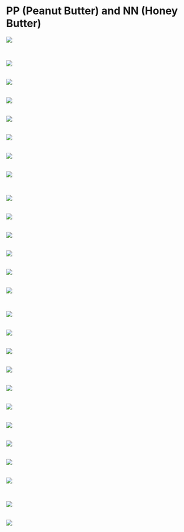 # PP (Peanut Butter) and NN (Honey Butter)



<!-- <img src="/images/pku_graduation.jpeg" class="floatpic" align = "center" height="300"> -->


<!-- Outside -->
<img src="/pp/20210321.jpg" align = "center"><br><br><br>

<!-- ## Window -->
<img src="/pp/20210114.jpeg" align = "center"><br><br><br>
<img src="/pp/WechatIMG2401.jpeg" align = "center"><br><br><br>
<img src="/pp/WechatIMG2398.jpeg" align = "center"><br><br><br>
<img src="/pp/WechatIMG2385.jpeg" align = "center"><br><br><br>
<img src="/pp/WechatIMG2386.jpeg" align = "center"><br><br><br>
<img src="/pp/WechatIMG2387.jpeg" align = "center"><br><br><br>
<img src="/pp/WechatIMG2390.jpeg" align = "center"><br><br><br>

<!-- ## Day -->
<img src="/pp/WechatIMG2397.jpeg" align = "center"><br><br><br>
<img src="/pp/WechatIMG2382.jpeg" align = "center"><br><br><br>
<img src="/pp/WechatIMG2392.jpeg" align = "center"><br><br><br>
<img src="/pp/WechatIMG2393.jpeg" align = "center"><br><br><br>
<img src="/pp/WechatIMG2394.jpeg" align = "center"><br><br><br>
<img src="/pp/WechatIMG2395.jpeg" align = "center"><br><br><br>


<!-- ## Night -->
<img src="/pp/20210215.jpeg" align = "center"><br><br><br>
<img src="/pp/20210314.jpg" align = "center"><br><br><br>
<img src="/pp/WechatIMG2402.jpeg" align = "center"><br><br><br>
<img src="/pp/WechatIMG2388.jpeg" align = "center"><br><br><br>
<img src="/pp/WechatIMG2389.jpeg" align = "center"><br><br><br>
<img src="/pp/WechatIMG2441.jpeg" align = "center"><br><br><br>
<img src="/pp/WechatIMG3198.jpeg" align = "center"><br><br><br>
<img src="/pp/WechatIMG3199.jpeg" align = "center"><br><br><br>
<img src="/pp/20211028.jpg" align = "center"><br><br><br>
<img src="/pp/20211228.jpg" align = "center"><br><br><br>

<!-- ## Honey -->
<img src="/pp/20220206.jpg" align = "center"><br><br><br>
<img src="/pp/20220208jpg" align = "center"><br><br><br>






